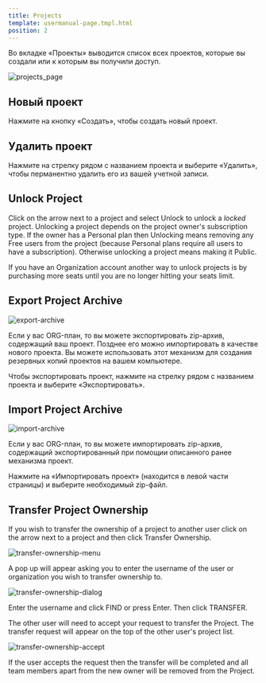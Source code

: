 ```yaml
---
title: Projects
template: usermanual-page.tmpl.html
position: 2
---
```


Во вкладке «Проекты» выводится список всех проектов, которые вы создали или к которым вы получили доступ.

![projects_page][1]

## Новый проект

Нажмите на кнопку «Создать», чтобы создать новый проект.

## Удалить проект

Нажмите на стрелку рядом с названием проекта и выберите «Удалить», чтобы перманентно удалить его из вашей учетной записи.

## Unlock Project

Click on the arrow next to a project and select Unlock to unlock a *locked* project. Unlocking a project depends on the project owner's subscription type. If the owner has a Personal plan then Unlocking means removing any Free users from the project (because Personal plans require all users to have a subscription). Otherwise unlocking a project means making it Public.

If you have an Organization account another way to unlock projects is by purchasing more seats until you are no longer hitting your seats limit.

## Export Project Archive

![export-archive][2]

Если у вас ORG-план, то вы можете экспортировать zip-архив, содержащий ваш проект. Позднее его можно импортировать в качестве нового проекта. Вы можете использовать этот механизм для создания резервных копий проектов на вашем компьютере.

Чтобы экспортировать проект, нажмите на стрелку рядом с названием проекта и выберите «Экспортировать».

## Import Project Archive

![import-archive][3]

Если у вас ORG-план, то вы можете импортировать zip-архив, содержащий экспортированный при помощии описанного ранее механизма проект.

Нажмите на «Импортировать проект» (находится в левой части страницы) и выберите необходимый zip-файл.

## Transfer Project Ownership

If you wish to transfer the ownership of a project to another user click on the arrow next to a project and then click Transfer Ownership.

![transfer-ownership-menu][4]

A pop up will appear asking you to enter the username of the user or organization you wish to transfer ownership to.

![transfer-ownership-dialog][5]

Enter the username and click FIND or press Enter. Then click TRANSFER.

The other user will need to accept your request to transfer the Project. The transfer request will appear on the top of the other user's project list.

![transfer-ownership-accept][6]

If the user accepts the request then the transfer will be completed and all team members apart from the new owner will be removed from the Project.

[1]: /images/user-manual/profile/profile.png "Projects"
[2]: /images/user-manual/profile/projects/export-archive-button.jpg
[3]: /images/user-manual/profile/projects/import-archive-button.jpg
[4]: /images/user-manual/profile/projects/transfer-ownership-menu.png
[5]: /images/user-manual/profile/projects/transfer-ownership-dialog.png
[6]: /images/user-manual/profile/projects/transfer-ownership-accept.png

